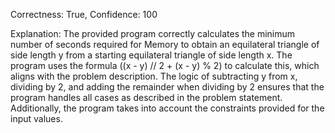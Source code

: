 Correctness: True, Confidence: 100

Explanation: The provided program correctly calculates the minimum number of seconds required for Memory to obtain an equilateral triangle of side length y from a starting equilateral triangle of side length x. The program uses the formula ((x - y) // 2 + (x - y) % 2) to calculate this, which aligns with the problem description. The logic of subtracting y from x, dividing by 2, and adding the remainder when dividing by 2 ensures that the program handles all cases as described in the problem statement. Additionally, the program takes into account the constraints provided for the input values.